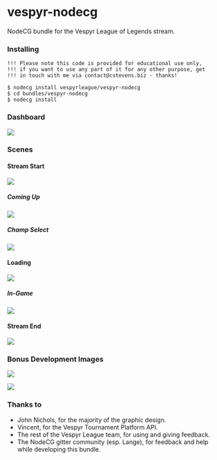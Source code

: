 # vespyr-nodecg
NodeCG bundle for the Vespyr League of Legends stream.

### Installing
```
!!! Please note this code is provided for educational use only,
!!! if you want to use any part of it for any other purpose, get
!!! in touch with me via contact@cstevens.biz - thanks!

$ nodecg install vespyrleague/vespyr-nodecg
$ cd bundles/vespyr-nodecg
$ nodecg install
```

### Dashboard
![](http://i.imgur.com/yH9wCXd.png)

### Scenes
#### Stream Start
![](http://i.imgur.com/QeVRFJ9.jpg)

##### Coming Up
![](http://i.imgur.com/mocAcs1.gif)

##### Champ Select
![](http://i.imgur.com/WzZD696.jpg)

#### Loading
![](http://i.imgur.com/VpTxaw5.jpg)

##### In-Game
![](http://i.imgur.com/LnMpAVV.gif)

#### Stream End
![](http://i.imgur.com/u2WZfq5.jpg)

### Bonus Development Images

![](https://i.imgur.com/Kqb0j7D.png)

![](https://i.imgur.com/bzI8K9s.png)

### Thanks to
* John Nichols, for the majority of the graphic design.
* Vincent, for the Vespyr Tournament Platform API.
* The rest of the Vespyr League team, for using and giving feedback.
* The NodeCG gitter community (esp. Lange), for feedback and help while developing this bundle.
